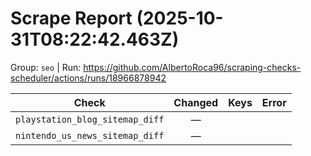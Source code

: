 # Scrape Report (2025-10-31T08:22:42.463Z)

Group: `seo`  |  Run: https://github.com/AlbertoRoca96/scraping-checks-scheduler/actions/runs/18966878942

| Check | Changed | Keys | Error |
|---|:---:|:--|:--|
| `playstation_blog_sitemap_diff` | — |  |  |
| `nintendo_us_news_sitemap_diff` | — |  |  |
